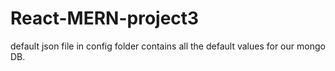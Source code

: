 # React-MERN-project3

default json file in config folder contains all the default values for our mongo DB.
